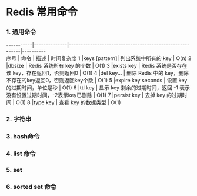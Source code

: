 # Redis 常用命令

### 1. 通用命令

-----------|--------------|---------------------------------------------------------|----------  
序号        | 命令          | 描述                                                    | 时间复杂度
1          |keys [pattern]| 列出系统中所有的 key                                       | O(n) 
2          |dbsize        | Redis 系统所有 key 的个数                                  | O(1) 
3          |exists key    | Redis 系统是否存在该 key，存在返回1，否则返回0                 | O(1) 
4          |del key...    | 删除 Redis 中的 key，删除不存在的key返回0，否则返回key个数      | O(1)
5          |expire key seconds | 设置 key 的过期时间，单位是秒                           | O(1)
6          |ttl key       | 显示 key 剩余的过期时间，返回 -1 表示没有设置过期时间，-2表示key已删除 | O(1)
7          |persist key   | 去掉 key 的过期时间                                        | O(1)
8          |type key      | 查看 key 的数据类型                                        | O(1)


### 2. 字符串

### 3. hash命令

### 4. list 命令

### 5. set

### 6. sorted set 命令